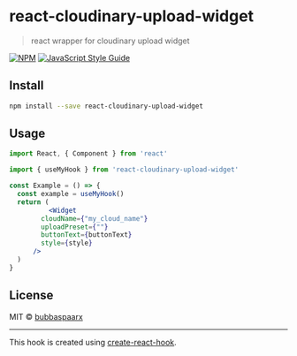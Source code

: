 # react-cloudinary-upload-widget

> react wrapper for cloudinary upload widget

[![NPM](https://img.shields.io/npm/v/react-cloudinary-upload-widget.svg)](https://www.npmjs.com/package/react-cloudinary-upload-widget) [![JavaScript Style Guide](https://img.shields.io/badge/code_style-standard-brightgreen.svg)](https://standardjs.com)

## Install

```bash
npm install --save react-cloudinary-upload-widget
```

## Usage

```jsx
import React, { Component } from 'react'

import { useMyHook } from 'react-cloudinary-upload-widget'

const Example = () => {
  const example = useMyHook()
  return (
          <Widget
        cloudName={"my_cloud_name"}
        uploadPreset={""}
        buttonText={buttonText}
        style={style}
      />
  )
}
```

## License

MIT © [bubbaspaarx](https://github.com/bubbaspaarx)

---

This hook is created using [create-react-hook](https://github.com/hermanya/create-react-hook).



